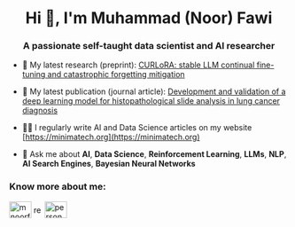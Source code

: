 <h1 align="center">Hi 👋, I'm Muhammad (Noor) Fawi</h1>
<h3 align="center">A passionate self-taught data scientist and AI researcher</h3>

- 🔭 My latest research (preprint): [CURLoRA: stable LLM continual fine-tuning and catastrophic forgetting mitigation](https://zenodo.org/doi/10.5281/zenodo.12730055)

- 📝 My latest publication (journal article): [Development and validation of a deep learning model for histopathological slide analysis in lung cancer diagnosis](https://www.mdpi.com/2072-6694/16/8/1506)

- 👨‍💻 I regularly write AI and Data Science articles on my website [https://minimatech.org](https://minimatech.org)

- 💬 Ask me about **AI**, **Data Science**, **Reinforcement Learning**, **LLMs**, **NLP**, **AI Search Engines**, **Bayesian Neural Networks**

<h3 align="left">Know more about me:</h3>
<p align="left">
<a href="https://linkedin.com/in/mnoorfawi" target="blank"><img align="center" src="https://raw.githubusercontent.com/rahuldkjain/github-profile-readme-generator/master/src/images/icons/Social/linked-in-alt.svg" alt="mnoorfawi" height="30" width="40" /></a>
<a href="https://orcid.org/0009-0007-7210-0528" target="blank"><img align="center" src="https://info.orcid.org/wp-content/uploads/2019/11/orcid_16x16.png" alt="research records" height="16" width="16" /></a>
<a href="https://minimatech.org" target="blank"><img align="center" src="https://minimatech.org/wp-content/uploads/2020/12/cropped-icon-1.png" alt="personal website" height="30" width="40" /></a>
</p>
